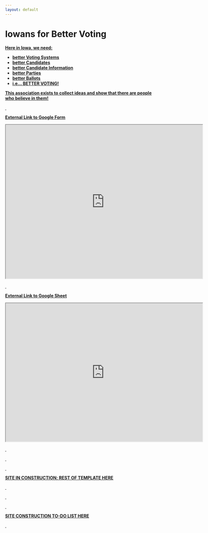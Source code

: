 ```yaml
---
layout: default
---
```


# Iowans for Better Voting

<u><strong>Here in Iowa, we need:<strong/><u/>
- better Voting Systems
- better Candidates
- better Candidate Information
- better Parties
- better Ballots
- i.e... **BETTER VOTING!**

**This association exists to collect ideas and show that there are people who believe in them!**

&nbsp;

[External Link to Google Form](https://docs.google.com/forms/d/e/1FAIpQLSe2U0Ew9EwVOogJFY1_ngUW0jdNig1kDlDljEmkdbOD_r3QnQ/viewform?usp=header)
<iframe src="https://docs.google.com/forms/d/e/1FAIpQLSe2U0Ew9EwVOogJFY1_ngUW0jdNig1kDlDljEmkdbOD_r3QnQ/viewform?embedded=true" width="640" height="500" frameborder="25" marginheight="0" marginwidth="0">Loading…</iframe>

&nbsp;

[External Link to Google Sheet](https://docs.google.com/spreadsheets/d/e/2PACX-1vRN61doLZ_gjRklYHV8PVkwMD9pmm5hqLeimcR1AVdeJc-bb7zoakjA7BWRUnbXqMjcgc6ISuK3Hh3_/pubhtml?gid=0&amp;single=true&amp;widget=true&amp;headers=false)
<iframe src="https://docs.google.com/spreadsheets/d/e/2PACX-1vRN61doLZ_gjRklYHV8PVkwMD9pmm5hqLeimcR1AVdeJc-bb7zoakjA7BWRUnbXqMjcgc6ISuK3Hh3_/pubhtml?gid=0&amp;single=true&amp;widget=true&amp;headers=false" width="640" height="450" ></iframe>

&nbsp;

&nbsp;

&nbsp;

SITE IN CONSTRUCTION; REST OF TEMPLATE [HERE](./template.html)

&nbsp;

&nbsp;

&nbsp;

SITE CONSTRUCTION TO-DO LIST [HERE](./todo.html)

&nbsp;

